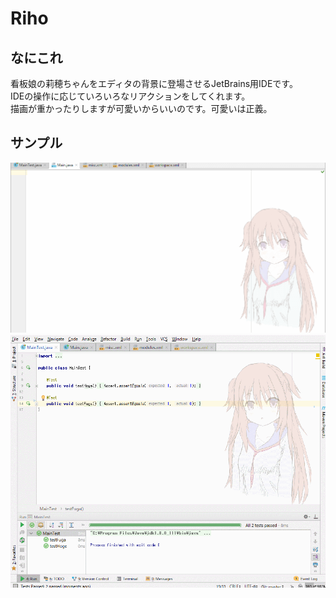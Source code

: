 # Riho
## なにこれ
看板娘の莉穂ちゃんをエディタの背景に登場させるJetBrains用IDEです。  
IDEの操作に応じていろいろなリアクションをしてくれます。  
描画が重かったりしますが可愛いからいいのです。可愛いは正義。  

## サンプル
![](image/editor.gif)
![](image/test.gif)
